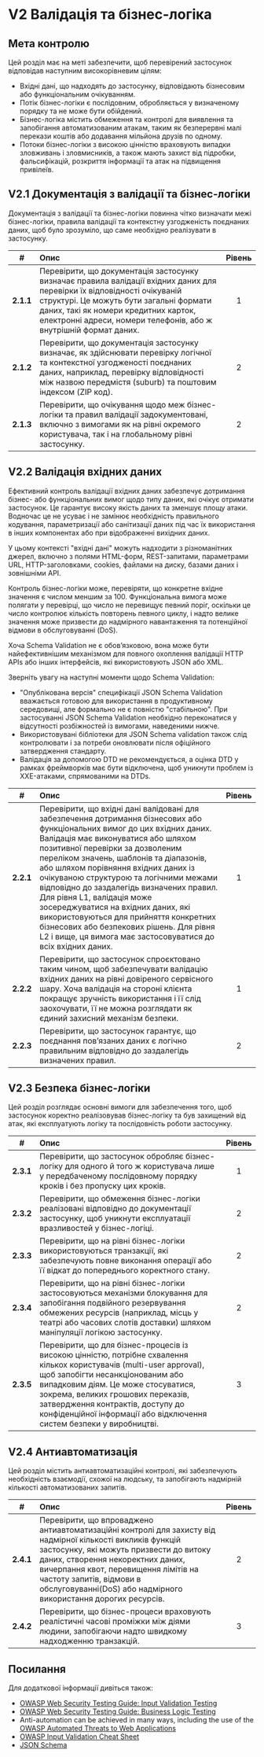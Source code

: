 # V2 Валідація та бізнес-логіка

## Мета контролю

Цей розділ має на меті забезпечити, щоб перевірений застосунок відповідав наступним високорівневим цілям:

* Вхідні дані, що надходять до застосунку, відповідають бізнесовим або функціональним очікуванням.
* Потік бізнес-логіки є послідовним, обробляється у визначеному порядку та не може бути обійдений.
* Бізнес-логіка містить обмеження та контролі для виявлення та запобігання автоматизованим атакам, таким як безперервні малі перекази коштів або додавання мільйона друзів по одному.
* Потоки бізнес-логіки з високою цінністю враховують випадки зловживань і зловмисників, а також мають захист від підробки, фальсифікацій, розкриття інформації та атак на підвищення привілеїв.

## V2.1 Документація з валідації та бізнес-логіки

Документація з валідації та бізнес-логіки повинна чітко визначати межі бізнес-логіки, правила валідації та контекстну узгодженість поєднаних даних, щоб було зрозуміло, що саме необхідно реалізувати в застосунку.

| # | Опис | Рівень |
| :---: | :--- | :---: |
| **2.1.1** | Перевірити, що документація застосунку визначає правила валідації вхідних даних для перевірки їх відповідності очікуваній структурі. Це можуть бути загальні формати даних, такі як номери кредитних карток, електронні адреси, номери телефонів, або ж внутрішній формат даних. | 1 |
| **2.1.2** | Перевірити, що документація застосунку визначає, як здійснювати перевірку логічної та контекстної узгодженості поєднаних даних, наприклад, перевірку відповідності між назвою передмістя (suburb) та поштовим індексом (ZIP код). | 2 |
| **2.1.3** | Перевірити, що очікування щодо меж бізнес-логіки та правил валідації задокументовані, включно з вимогами як на рівні окремого користувача, так і на глобальному рівні застосунку. | 2 |

## V2.2 Валідація вхідних даних

Ефективний контроль валідації вхідних даних забезпечує дотримання бізнес- або функціональних вимог щодо типу даних, які очікує отримати застосунок. Це гарантує високу якість даних та зменшує площу атаки. Водночас це не усуває і не замінює необхідність правильного кодування, параметризації або санітизації даних під час їх використання в інших компонентах або при відображенні вихідних даних.

У цьому контексті "вхідні дані" можуть надходити з різноманітних джерел, включно з полями HTML-форм, REST-запитами, параметрами URL, HTTP-заголовками, cookies, файлами на диску, базами даних і зовнішніми API.

Контроль бізнес-логіки може, перевіряти, що конкретне вхідне значення є числом меншим за 100. Функціональна вимога може полягати у перевірці, що число не перевищує певний поріг, оскільки це число контролює кількість повторень певного циклу, і надто велике значення може призвести до надмірного навантаження та потенційної відмови в обслуговуванні (DoS).

Хоча Schema Validation не є обов’язковою, вона може бути найефективнішим механізмом для повного охоплення валідації HTTP APIs або інших інтерфейсів, які використовують JSON або XML.

Зверніть увагу на наступні моменти щодо Schema Validation:

* "Опублікована версія" специфікації JSON Schema Validation вважається готовою для використання в продуктивному середовищі, але формально не є повністю "стабільною". При застосуванні JSON Schema Validation необхідно переконатися у відсутності розбіжностей із вимогами, наведеними нижче.
* Використовувані бібліотеки для JSON Schema validation також слід контролювати і за потреби оновлювати після офіційного затвердження стандарту.
* Валідація за допомогою DTD не рекомендується, а оцінка DTD у рамках фреймворків має бути відключена, щоб уникнути проблем із XXE-атаками, спрямованими на DTDs.

| # | Опис | Рівень |
| :---: | :--- | :---: |
| **2.2.1** | Перевірити, що вхідні дані валідовані для забезпечення дотримання бізнесових або функціональних вимог до цих вхідних даних. Валідація має виконуватися або шляхом позитивної перевірки за дозволеним переліком значень, шаблонів та діапазонів, або шляхом порівняння вхідних даних із очікуваною структурою та логічними межами відповідно до заздалегідь визначених правил. Для рівня L1, валідація може зосереджуватися на вхідних даних, які використовуються для прийняття конкретних бізнесових або безпекових рішень. Для рівня L2 і вище, ця вимога має застосовуватися до всіх вхідних даних. | 1 |
| **2.2.2** | Перевірити, що застосунок спроєктовано таким чином, щоб забезпечувати валідацію вхідних даних на рівні довіреного сервісного шару. Хоча валідація на стороні клієнта покращує зручність використання і її слід заохочувати, її не можна розглядати як єдиний захисний механізм безпеки. | 1 |
| **2.2.3** | Перевірити, що застосунок гарантує, що поєднання пов’язаних даних є логічно правильним відповідно до заздалегідь визначених правил. | 2 |

## V2.3 Безпека бізнес-логіки

Цей розділ розглядає основні вимоги для забезпечення того, щоб застосунок коректно реалізовував бізнес-логіку та був захищений від атак, які експлуатують логіку та послідовність роботи застосунку.

| # | Опис | Рівень |
| :---: | :--- | :---: |
| **2.3.1** | Перевірити, що застосунок обробляє бізнес-логіку для одного й того ж користувача лише у передбаченому послідовному порядку кроків і без пропуску цих кроків. | 1 |
| **2.3.2** | Перевірити, що обмеження бізнес-логіки реалізовані відповідно до документації застосунку, щоб уникнути експлуатації вразливостей у бізнес-логіці. | 2 |
| **2.3.3** | Перевірити, що на рівні бізнес-логіки використовуються транзакції, які забезпечують повне виконання операції або її відкат до попереднього коректного стану. | 2 |
| **2.3.4** | Перевірити, що на рівні бізнес-логіки застосовуються механізми блокування для запобігання подвійного резервування обмежених ресурсів (наприклад, місць у театрі або часових слотів доставки) шляхом маніпуляції логікою застосунку. | 2 |
| **2.3.5** | Перевірити, що для бізнес-процесів із високою цінністю, потрібне схвалення кількох користувачів (multi-user approval), щоб запобігти несанкціонованим або випадковим діям. Це може стосуватися, зокрема, великих грошових переказів, затвердження контрактів, доступу до конфіденційної інформації або відключення систем безпеки у виробництві. | 3 |

## V2.4 Антиавтоматизація

Цей розділ містить антиавтоматизаційні контролі, які забезпечують необхідність взаємодії, схожої на людську, та запобігають надмірній кількості автоматизованих запитів.

| # | Опис | Рівень |
| :---: | :--- | :---: |
| **2.4.1** | Перевірити, що впроваджено антиавтоматизаційні контролі для захисту від надмірної кількості викликів функцій застосунку, які можуть призвести до витоку даних, створення некоректних даних, вичерпання квот, перевищення лімітів на частоту запитів, відмови в обслуговуванні(DoS) або надмірного використання дорогих ресурсів. | 2 |
| **2.4.2** | Перевірити, що бізнес-процеси враховують реалістичні часові проміжки між діями людини, запобігаючи надто швидкому надходженню транзакцій. | 3 |

## Посилання

Для додаткової інформації дивіться також:

* [OWASP Web Security Testing Guide: Input Validation Testing](https://owasp.org/www-project-web-security-testing-guide/v42/4-Web_Application_Security_Testing/07-Input_Validation_Testing/README.html)
* [OWASP Web Security Testing Guide: Business Logic Testing](https://owasp.org/www-project-web-security-testing-guide/v42/4-Web_Application_Security_Testing/10-Business_Logic_Testing/README)
* Anti-automation can be achieved in many ways, including the use of the [OWASP Automated Threats to Web Applications](https://owasp.org/www-project-automated-threats-to-web-applications/)
* [OWASP Input Validation Cheat Sheet](https://cheatsheetseries.owasp.org/cheatsheets/Input_Validation_Cheat_Sheet.html)
* [JSON Schema](https://json-schema.org/specification.html)
